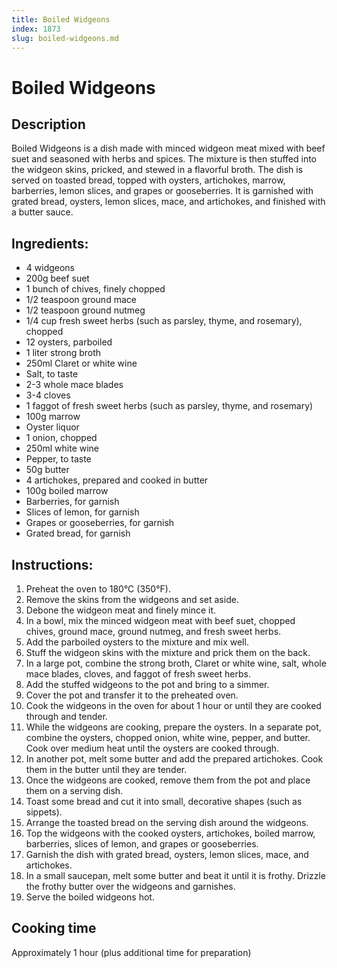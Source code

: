 ```yaml
---
title: Boiled Widgeons
index: 1873
slug: boiled-widgeons.md
---
```


# Boiled Widgeons

## Description
Boiled Widgeons is a dish made with minced widgeon meat mixed with beef suet and seasoned with herbs and spices. The mixture is then stuffed into the widgeon skins, pricked, and stewed in a flavorful broth. The dish is served on toasted bread, topped with oysters, artichokes, marrow, barberries, lemon slices, and grapes or gooseberries. It is garnished with grated bread, oysters, lemon slices, mace, and artichokes, and finished with a butter sauce.

## Ingredients:
- 4 widgeons
- 200g beef suet
- 1 bunch of chives, finely chopped
- 1/2 teaspoon ground mace
- 1/2 teaspoon ground nutmeg
- 1/4 cup fresh sweet herbs (such as parsley, thyme, and rosemary), chopped
- 12 oysters, parboiled
- 1 liter strong broth
- 250ml Claret or white wine
- Salt, to taste
- 2-3 whole mace blades
- 3-4 cloves
- 1 faggot of fresh sweet herbs (such as parsley, thyme, and rosemary)
- 100g marrow
- Oyster liquor
- 1 onion, chopped
- 250ml white wine
- Pepper, to taste
- 50g butter
- 4 artichokes, prepared and cooked in butter
- 100g boiled marrow
- Barberries, for garnish
- Slices of lemon, for garnish
- Grapes or gooseberries, for garnish
- Grated bread, for garnish

## Instructions:
1. Preheat the oven to 180°C (350°F).
2. Remove the skins from the widgeons and set aside.
3. Debone the widgeon meat and finely mince it.
4. In a bowl, mix the minced widgeon meat with beef suet, chopped chives, ground mace, ground nutmeg, and fresh sweet herbs.
5. Add the parboiled oysters to the mixture and mix well.
6. Stuff the widgeon skins with the mixture and prick them on the back.
7. In a large pot, combine the strong broth, Claret or white wine, salt, whole mace blades, cloves, and faggot of fresh sweet herbs.
8. Add the stuffed widgeons to the pot and bring to a simmer.
9. Cover the pot and transfer it to the preheated oven.
10. Cook the widgeons in the oven for about 1 hour or until they are cooked through and tender.
11. While the widgeons are cooking, prepare the oysters. In a separate pot, combine the oysters, chopped onion, white wine, pepper, and butter. Cook over medium heat until the oysters are cooked through.
12. In another pot, melt some butter and add the prepared artichokes. Cook them in the butter until they are tender.
13. Once the widgeons are cooked, remove them from the pot and place them on a serving dish.
14. Toast some bread and cut it into small, decorative shapes (such as sippets).
15. Arrange the toasted bread on the serving dish around the widgeons.
16. Top the widgeons with the cooked oysters, artichokes, boiled marrow, barberries, slices of lemon, and grapes or gooseberries.
17. Garnish the dish with grated bread, oysters, lemon slices, mace, and artichokes.
18. In a small saucepan, melt some butter and beat it until it is frothy. Drizzle the frothy butter over the widgeons and garnishes.
19. Serve the boiled widgeons hot.

## Cooking time
Approximately 1 hour (plus additional time for preparation)